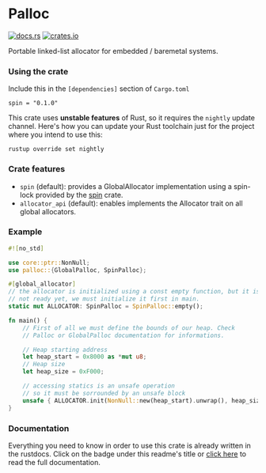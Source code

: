 # Palloc

<a href="https://docs.rs/palloc"><img alt="docs.rs" src="https://img.shields.io/docsrs/palloc"></a>
<a href="https://crates.io/crates/palloc"><img alt="crates.io" src="https://img.shields.io/crates/v/palloc"></a>

Portable linked-list allocator for embedded / baremetal systems.

### Using the crate

Include this in the `[dependencies]` section of `Cargo.toml`

```
spin = "0.1.0"
```

This crate uses **unstable features** of Rust, so it requires the `nightly` update channel. Here's how you can
update your Rust toolchain just for the project where you intend to use this:

```
rustup override set nightly
```

### Crate features

- `spin` (default): provides a GlobalAllocator implementation using a spin-lock provided by the [spin](https://crates.io/crate/spin) crate.
- `allocator_api` (default): enables implements the Allocator trait on all global allocators.

### Example

```rust
#![no_std]

use core::ptr::NonNull;
use palloc::{GlobalPalloc, SpinPalloc};

#[global_allocator]
// the allocator is initialized using a const empty function, but it is
// not ready yet, we must initialize it first in main.
static mut ALLOCATOR: SpinPalloc = SpinPalloc::empty();

fn main() {
    // First of all we must define the bounds of our heap. Check
    // Palloc or GlobalPalloc documentation for informations.

    // Heap starting address
    let heap_start = 0x8000 as *mut u8;
    // Heap size
    let heap_size = 0xF000;

    // accessing statics is an unsafe operation
    // so it must be sorrounded by an unsafe block
    unsafe { ALLOCATOR.init(NonNull::new(heap_start).unwrap(), heap_size) };
}
```

### Documentation

Everything you need to know in order to use this crate is already written in the rustdocs.
Click on the badge under this readme's title or [click here](https://docs.rs/palloc) to read the full
documentation.
